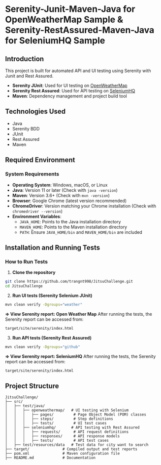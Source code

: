 # Serenity-Junit-Maven-Java for OpenWeatherMap Sample & Serenity-RestAssured-Maven-Java for SeleniumHQ Sample

## Introduction

This project is built for automated API and UI testing using Serenity with Junit and Rest Assured.

- **Serenity JUnit**: Used for UI testing on [OpenWeatherMap](https://openweathermap.org/)
- **Serenity Rest Assured**: Used for API testing on [SeleniumHQ](https://github.com/SeleniumHQ/)
- **Maven**: Dependency management and project build tool

## Technologies Used

- Java
- Serenity BDD
- JUnit
- Rest Assured
- Maven

## Required Environment

### System Requirements

- **Operating System**: Windows, macOS, or Linux
- **Java**: Version 11 or later (Check with `java -version`)
- **Maven**: Version 3.6+ (Check with `mvn -version`)
- **Browser**: Google Chrome (latest version recommended)
- **ChromeDriver**: Version matching your Chrome installation (Check with `chromedriver --version`)
- **Environment Variables**:
  - `JAVA_HOME`: Points to the Java installation directory
  - `MAVEN_HOME`: Points to the Maven installation directory
  - `PATH`: Ensure `JAVA_HOME/bin` and `MAVEN_HOME/bin` are included

## Installation and Running Tests

### How to Run Tests

1. **Clone the repository**

```sh
git clone https://github.com/trangnt998/JitsuChallenge.git
cd JitsuChallenge
```

2. **Run UI tests (Serenity Selenium JUnit)**

```sh
mvn clean verify -Dgroups="weather"
```
 **=> View Serenity report: Open Weather Map**
After running the tests, the Serenity report can be accessed from:

```sh
target/site/serenity/index.html
```
3. **Run API tests (Serenity Rest Assured)**

```sh
mvn clean verify -Dgroups="github"
```
**=> View Serenity report: SeleniumHQ**
After running the tests, the Serenity report can be accessed from:

```sh
target/site/serenity/index.html
```

## Project Structure

```
JitsuChallenge/
├── src/
│   ├── test/java/
│   │   ├── openweathermap/   # UI testing with Selenium
│   │   │   ├── pages/         # Page Object Model (POM) classes
│   │   │   ├── steps/         # Step definitions
│   │   │   ├── tests/         # UI test cases
│   │   ├── seleniumhq/       # API testing with Rest Assured
│   │   │   ├── requests/      # API request definitions
│   │   │   ├── responses/     # API response models
│   │   │   ├── tests/         # API test cases
│   ├── test/resources/data   # Test data for city want to search
├── target/               # Compiled output and test reports
├── pom.xml               # Maven configuration file
├── README.md             # Documentation
```

